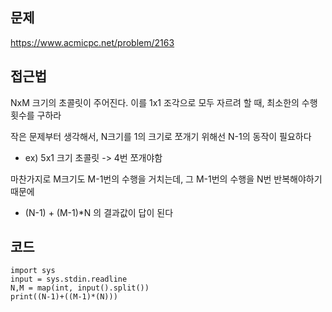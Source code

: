 ## 문제

https://www.acmicpc.net/problem/2163

## 접근법

NxM 크기의 초콜릿이 주어진다. 이를 1x1 조각으로 모두 자르려 할 때, 최소한의 수행횟수를 구하라

작은 문제부터 생각해서, N크기를 1의 크기로 쪼개기 위해선 N-1의 동작이 필요하다
- ex) 5x1 크기 초콜릿 -> 4번 쪼개야함

마찬가지로 M크기도 M-1번의 수행을 거치는데, 그 M-1번의 수행을 N번 반복해야하기 때문에
- (N-1) + (M-1)*N 의 결과값이 답이 된다


## 코드
```
import sys
input = sys.stdin.readline
N,M = map(int, input().split())
print((N-1)+((M-1)*(N)))

```
